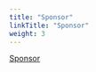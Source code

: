 ```yaml
---
title: "Sponsor"
linkTitle: "Sponsor"
weight: 3
---
```


[Sponsor](https://www.apache.org/foundation/thanks.html)
